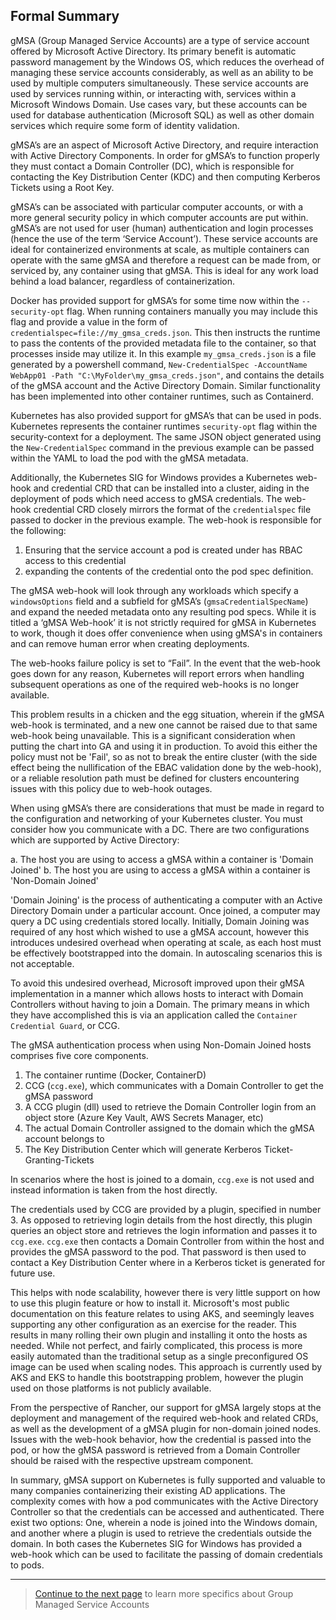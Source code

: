 ## Formal Summary

gMSA (Group Managed Service Accounts) are a type of service account offered by Microsoft Active Directory. Its primary 
benefit is automatic password management by the Windows OS, which reduces the overhead of managing these service accounts
considerably, as well as an ability to be used by multiple computers simultaneously. These service accounts are used by 
services running within, or interacting with, services within a Microsoft Windows Domain. Use cases vary, but these 
accounts can be used for database authentication (Microsoft SQL) as well as other domain services which require some 
form of identity validation.

gMSA’s are an aspect of Microsoft Active Directory, and require interaction with Active Directory Components. In order 
for gMSA’s to function properly they must contact a Domain Controller (DC), which is responsible for contacting the Key 
Distribution Center (KDC) and then computing Kerberos Tickets using a Root Key.

gMSA’s can be associated with particular computer accounts, or with a more general security policy in which computer 
accounts are put within. gMSA’s are not used for user (human) authentication and login processes (hence the use of the
term ‘Service Account’). These service accounts are ideal for containerized environments at scale, as multiple
containers can operate with the same gMSA and therefore a request can be made from, or serviced by, any container using
that gMSA. This is ideal for any work load behind a load balancer, regardless of containerization.

Docker has provided support for gMSA’s for some time now within the `--security-opt` flag. When running containers manually
you may include this flag and provide a value in the form of `credentialspec=file://my_gmsa_creds.json`. This then
instructs the runtime to pass the contents of the provided metadata file to the container, so that processes inside may
utilize it. In this example `my_gmsa_creds.json` is a file generated by a powershell command,
`New-CredentialSpec -AccountName WebApp01 -Path "C:\MyFolder\my_gmsa_creds.json"`, and contains the details of the gMSA
account and the Active Directory Domain. Similar functionality has been implemented into other container runtimes, such as Containerd.

Kubernetes has also provided support for gMSA’s that can be used in pods. Kubernetes represents the container runtimes
`security-opt` flag within the security-context for a deployment. The same JSON object generated using the `New-CredentialSpec` 
command in the previous example can be passed within the YAML to load the pod with the gMSA metadata. 

Additionally, the Kubernetes SIG for Windows provides a Kubernetes web-hook and credential CRD that can be installed into a cluster,
aiding in the deployment of pods which need access to gMSA credentials. The web-hook credential CRD closely mirrors the
format of the `credentialspec` file passed to docker in the previous example. The web-hook is responsible for the
following:

1. Ensuring that the service account a pod is created under has RBAC access to this credential
2. expanding the contents of the credential onto the pod spec definition.

The gMSA web-hook will look through any workloads which specify a `windowsOptions` field and a subfield for gMSA’s
(`gmsaCredentialSpecName`) and expand the needed metadata onto any resulting pod specs. While it is titled a
‘gMSA Web-hook’ it is not strictly required for gMSA in Kubernetes to work, though it does offer convenience when using
gMSA's in containers and can remove human error when creating deployments. 

The web-hooks failure policy is set to “Fail”. In the event that the web-hook goes
down for any reason, Kubernetes will report errors when handling subsequent operations as one of the required web-hooks
is no longer available.

This problem results in a chicken and the egg situation, wherein if the gMSA web-hook is terminated, and a new one
cannot be raised due to that same web-hook being unavailable. This is a significant consideration when putting the chart
into GA and using it in production. To avoid this either the policy must not be 'Fail', so as not to break
the entire cluster (with the side effect being the nullification of the EBAC validation done by the web-hook),
or a reliable resolution path must be defined for clusters encountering issues with this policy due to web-hook outages.

When using gMSA’s there are considerations that must be made in regard to the configuration and networking of your
Kubernetes cluster. You must consider how you communicate with a DC. There are two
configurations which are supported by Active Directory:

a. The host you are using to access a gMSA within a container is 'Domain Joined'
b. The host you are using to access a gMSA within a container is 'Non-Domain Joined'

'Domain Joining' is the process of authenticating a computer with an Active Directory Domain under a particular account.
Once joined, a computer may query a DC using credentials stored locally. Initially, Domain Joining was required of
any host which wished to use a gMSA account, however this introduces undesired overhead when operating at scale,
as each host must be effectively bootstrapped into the domain. In autoscaling scenarios this is not acceptable.

To avoid this undesired overhead, Microsoft improved upon their gMSA implementation in a manner which allows hosts to
interact with Domain Controllers without having to join a Domain. The primary means in which they have accomplished this
is via an application called the `Container Credential Guard`, or CCG.

The gMSA authentication process when using Non-Domain Joined hosts comprises five core components.

1. The container runtime (Docker, ContainerD)
2. CCG (`ccg.exe`), which communicates with a Domain Controller to get the gMSA password
3. A CCG plugin (dll) used to retrieve the Domain Controller login from an object store (Azure Key Vault, AWS Secrets Manager, etc)
4. The actual Domain Controller assigned to the domain which the gMSA account belongs to
5. The Key Distribution Center which will generate Kerberos Ticket-Granting-Tickets

In scenarios where the host is joined to a domain, `ccg.exe` is not used and instead information is taken from the host directly. 

The credentials used by CCG are provided by a plugin, specified in number 3. As opposed to retrieving login details from
the host directly, this plugin queries an object store and retrieves the login information and passes it to `ccg.exe`.
`ccg.exe` then contacts a Domain Controller from within the host and provides the gMSA password to the pod. That password
is then used to contact a Key Distribution Center where in a Kerberos ticket is generated for future use. 

This helps with node scalability, however there is very little support on how to use this plugin feature or how to
install it. Microsoft's most public documentation on this feature relates to using AKS, and seemingly leaves supporting any other
configuration as an exercise for the reader. This results in many rolling their own plugin and installing it onto the
hosts as needed. While not perfect, and fairly complicated, this process is more easily automated than the traditional
setup as a single preconfigured OS image can be used when scaling nodes. This approach is currently used by AKS and EKS
to handle this bootstrapping problem, however the plugin used on those platforms is not publicly available. 

From the perspective of Rancher, our support for gMSA largely stops at the deployment and management of the required
web-hook and related CRDs, as well as the development of a gMSA plugin for non-domain joined nodes. Issues with the
web-hook behavior, how the credential is passed into the pod, or how the gMSA password is retrieved from a Domain
Controller should be raised with the respective upstream component.

In summary, gMSA support on Kubernetes is fully supported and valuable to many companies containerizing their existing
AD applications. The complexity comes with how a pod communicates with the Active Directory Controller so that the
credentials can be accessed and authenticated. There exist two options: One, wherein a node is joined into the Windows
domain, and another where a plugin is used to retrieve the credentials outside the domain. In both cases the Kubernetes
SIG for Windows has provided a web-hook which can be used to facilitate the passing of domain credentials to pods. 


---

> [Continue to the next page](02-gmsa-overview-and-details.md) to learn more specifics about Group Managed Service Accounts